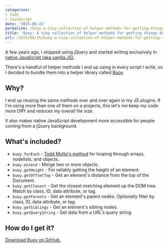 ```yaml
---
categories:
- Code
- JavaScript
date: '2015-06-15'
permalink: /buoy-a-tiny-collection-of-helper-methods-for-getting-things-done-in-native-javascript/
title: 'Buoy: A tiny collection of helper methods for getting things done in native JavaScript'
url: /2015/06/15/buoy-a-tiny-collection-of-helper-methods-for-getting-things-done-in-native-javascript
---
```


A few years ago, I stopped using jQuery and started writing exclusively in [native JavaScript (aka vanilla JS)](https://gomakethings.com/ditching-jquery/).

There's a handful of helper methods I end up using in every script I write, so I decided to bundle them into a helper library called [Buoy](https://github.com/cferdinandi/buoy).

## Why?

I end up reusing the same methods over and over again in my JS plugins. If I'm using more than one of them on a projects, this let's me keep my code more DRY and reduces my overall file size.

It also makes native JavaScript development more accessible for people coming from a jQuery background.

## What's included?

* `buoy.forEach` - [Todd Motto's method](https://github.com/toddmotto/foreach) for looping through arrays,
nodelists, and objects.
* `buoy.extend` - Merge two or more objects.
* `buoy.getHeight` - For reliably getting the height of an element.
* `buoy.getOffsetTop` - Get an element's distance from the top of the Document.
* `buoy.getClosest` - Get the closest matching element up the DOM tree. Match by class, ID, data attribute, or tag.
* `buoy.getParents` - Get an element's parent nodes. Optionally filter by class, ID, data attribute, or tag.
* `buoy.getSiblings` - Get an element's sibling nodes.
* `buoy.getQueryString` - Get data from a URL's query string.

## How do I get it?

[Download Buoy on GitHub.](https://github.com/cferdinandi/buoy)